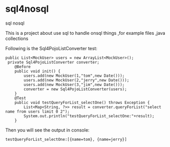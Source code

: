 sql4nosql
=========

sql nosql
 
This is a project about use sql to handle onsql things ,for example files ,java collections

Following is the Sql4PojoListConverter test:

    public List<MockUser> users = new ArrayList<MockUser>();
     private Sql4PojoListConverter converter;
    	@Before
    	public void init() {
    		users.add(new MockUser(1,"tom",new Date()));
    		users.add(new MockUser(2,"jerry",new Date()));
    		users.add(new MockUser(3,"jim",new Date()));
    		converter = new Sql4PojoListConverter(users);
    	}
    	@Test
    	public void testQueryForList_selectOne() throws Exception {
    		List<Map<String, ?>> result = converter.queryForList("select name from users limit 0 2");
    		System.out.println("testQueryForList_selectOne:"+result);
    	} 
     
Then you will see the output in console:

    testQueryForList_selectOne:[{name=tom}, {name=jerry}]
